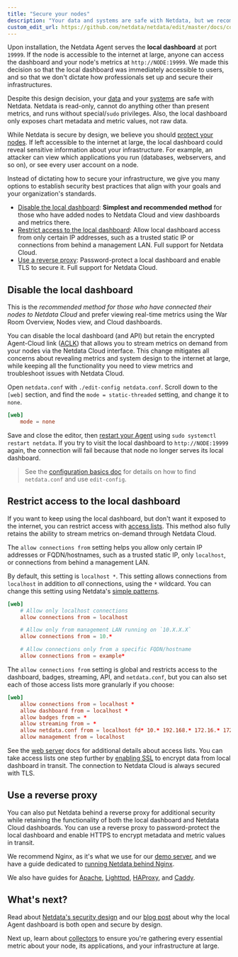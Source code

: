 ```yaml
---
title: "Secure your nodes"
description: "Your data and systems are safe with Netdata, but we recommend a few easy ways to improve the security of your infrastructure."
custom_edit_url: https://github.com/netdata/netdata/edit/master/docs/configure/secure-nodes.md
---
```




Upon installation, the Netdata Agent serves the **local dashboard** at port `19999`. If the node is accessible to the
internet at large, anyone can access the dashboard and your node's metrics at `http://NODE:19999`. We made this decision
so that the local dashboard was immediately accessible to users, and so that we don't dictate how professionals set up
and secure their infrastructures. 

Despite this design decision, your [data](/docs/agent/netdata-security#your-data-are-safe-with-netdata) and your
[systems](/docs/agent/netdata-security#your-systems-are-safe-with-netdata) are safe with Netdata. Netdata is read-only,
cannot do anything other than present metrics, and runs without special/`sudo` privileges. Also, the local dashboard
only exposes chart metadata and metric values, not raw data.

While Netdata is secure by design, we believe you should [protect your
nodes](/docs/agent/netdata-security#why-netdata-should-be-protected). If left accessible to the internet at large, the
local dashboard could reveal sensitive information about your infrastructure. For example, an attacker can view which
applications you run (databases, webservers, and so on), or see every user account on a node. 

Instead of dictating how to secure your infrastructure, we give you many options to establish security best practices
that align with your goals and your organization's standards.

-   [Disable the local dashboard](#disable-the-local-dashboard): **Simplest and recommended method** for those who have
    added nodes to Netdata Cloud and view dashboards and metrics there.
-   [Restrict access to the local dashboard](#restrict-access-to-the-local-dashboard): Allow local dashboard access from
    only certain IP addresses, such as a trusted static IP or connections from behind a management LAN. Full support for
    Netdata Cloud.
-   [Use a reverse proxy](#use-a-reverse-proxy): Password-protect a local dashboard and enable TLS to secure it. Full
    support for Netdata Cloud.

## Disable the local dashboard

This is the _recommended method for those who have connected their nodes to Netdata Cloud_ and prefer viewing real-time
metrics using the War Room Overview, Nodes view, and Cloud dashboards.

You can disable the local dashboard (and API) but retain the encrypted Agent-Cloud link ([ACLK](/docs/agent/aclk)) that
allows you to stream metrics on demand from your nodes via the Netdata Cloud interface. This change mitigates all
concerns about revealing metrics and system design to the internet at large, while keeping all the functionality you
need to view metrics and troubleshoot issues with Netdata Cloud.

Open `netdata.conf` with `./edit-config netdata.conf`. Scroll down to the `[web]` section, and find the `mode =
static-threaded` setting, and change it to `none`.

```conf
[web]
    mode = none
```

Save and close the editor, then [restart your Agent](/docs/configure/start-stop-restart) using `sudo systemctl
restart netdata`. If you try to visit the local dashboard to `http://NODE:19999` again, the connection will fail because
that node no longer serves its local dashboard.

> See the [configuration basics doc](/docs/configure/nodes) for details on how to find `netdata.conf` and use
> `edit-config`.

## Restrict access to the local dashboard

If you want to keep using the local dashboard, but don't want it exposed to the internet, you can restrict access with
[access lists](/docs/agent/web/server#access-lists). This method also fully retains the ability to stream metrics
on-demand through Netdata Cloud.

The `allow connections from` setting helps you allow only certain IP addresses or FQDN/hostnames, such as a trusted
static IP, only `localhost`, or connections from behind a management LAN. 

By default, this setting is `localhost *`. This setting allows connections from `localhost` in addition to _all_
connections, using the `*` wildcard. You can change this setting using Netdata's [simple
patterns](/docs/agent/libnetdata/simple_pattern).

```conf
[web]
    # Allow only localhost connections
    allow connections from = localhost

    # Allow only from management LAN running on `10.X.X.X`
    allow connections from = 10.*

    # Allow connections only from a specific FQDN/hostname
    allow connections from = example*
```

The `allow connections from` setting is global and restricts access to the dashboard, badges, streaming, API, and
`netdata.conf`, but you can also set each of those access lists more granularly if you choose:

```conf
[web]
    allow connections from = localhost *
    allow dashboard from = localhost *
    allow badges from = *
    allow streaming from = *
    allow netdata.conf from = localhost fd* 10.* 192.168.* 172.16.* 172.17.* 172.18.* 172.19.* 172.20.* 172.21.* 172.22.* 172.23.* 172.24.* 172.25.* 172.26.* 172.27.* 172.28.* 172.29.* 172.30.* 172.31.*
    allow management from = localhost
```

See the [web server](/docs/agent/web/server#access-lists) docs for additional details about access lists. You can take
access lists one step further by [enabling SSL](/docs/agent/web/server#enabling-tls-support) to encrypt data from local
dashboard in transit. The connection to Netdata Cloud is always secured with TLS.

## Use a reverse proxy

You can also put Netdata behind a reverse proxy for additional security while retaining the functionality of both the
local dashboard and Netdata Cloud dashboards. You can use a reverse proxy to password-protect the local dashboard and
enable HTTPS to encrypt metadata and metric values in transit.

We recommend Nginx, as it's what we use for our [demo server](https://london.my-netdata.io/), and we have a guide
dedicated to [running Netdata behind Nginx](/docs/agent/running-behind-nginx).

We also have guides for [Apache](/docs/agent/running-behind-apache), [Lighttpd](/docs/agent/running-behind-lighttpd),
[HAProxy](/docs/agent/running-behind-haproxy), and [Caddy](/docs/agent/running-behind-caddy).

## What's next?

Read about [Netdata's security design](/docs/agent/netdata-security) and our [blog
post](https://www.netdata.cloud/blog/netdata-agent-dashboard/) about why the local Agent dashboard is both open and
secure by design.

Next up, learn about [collectors](/docs/collect/how-collectors-work) to ensure you're gathering every essential
metric about your node, its applications, and your infrastructure at large.



